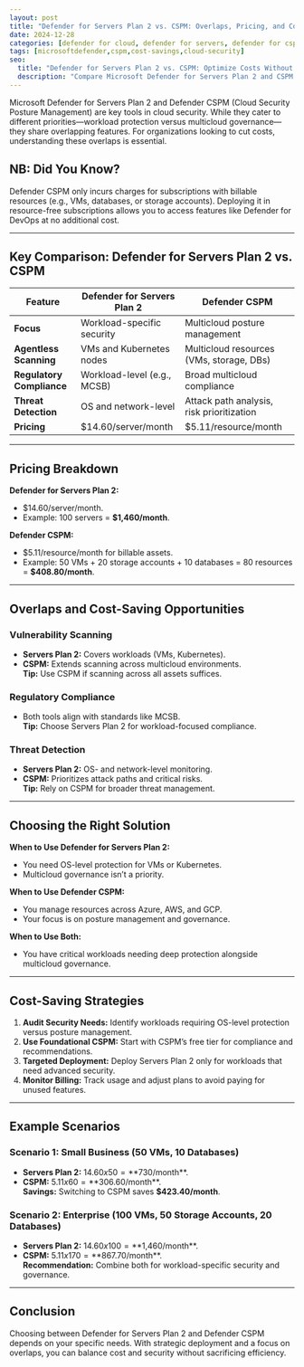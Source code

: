```yaml
---
layout: post
title: "Defender for Servers Plan 2 vs. CSPM: Overlaps, Pricing, and Cost Savings"
date: 2024-12-28
categories: [defender for cloud, defender for servers, defender for cspm]
tags: [microsoftdefender,cspm,cost-savings,cloud-security]
seo:
  title: "Defender for Servers Plan 2 vs. CSPM: Optimize Costs Without Sacrificing Security"
  description: "Compare Microsoft Defender for Servers Plan 2 and CSPM. Learn overlaps, pricing insights, and strategies to save costs while securing cloud resources."
---
```


Microsoft Defender for Servers Plan 2 and Defender CSPM (Cloud Security Posture Management) are key tools in cloud security. While they cater to different priorities—workload protection versus multicloud governance—they share overlapping features. For organizations looking to cut costs, understanding these overlaps is essential.

## NB: Did You Know?

Defender CSPM only incurs charges for subscriptions with billable resources (e.g., VMs, databases, or storage accounts). Deploying it in resource-free subscriptions allows you to access features like Defender for DevOps at no additional cost.

---

## Key Comparison: Defender for Servers Plan 2 vs. CSPM

| Feature                   | Defender for Servers Plan 2 | Defender CSPM                             |
| ------------------------- | --------------------------- | ----------------------------------------- |
| **Focus**                 | Workload-specific security  | Multicloud posture management             |
| **Agentless Scanning**    | VMs and Kubernetes nodes    | Multicloud resources (VMs, storage, DBs)  |
| **Regulatory Compliance** | Workload-level (e.g., MCSB) | Broad multicloud compliance               |
| **Threat Detection**      | OS and network-level        | Attack path analysis, risk prioritization |
| **Pricing**               | $14.60/server/month         | $5.11/resource/month                      |

---

## Pricing Breakdown

**Defender for Servers Plan 2:**

- $14.60/server/month.  
- Example: 100 servers = **$1,460/month**.

**Defender CSPM:**

- $5.11/resource/month for billable assets.  
- Example: 50 VMs + 20 storage accounts + 10 databases = 80 resources = **$408.80/month**.

---

## Overlaps and Cost-Saving Opportunities

### Vulnerability Scanning

- **Servers Plan 2:** Covers workloads (VMs, Kubernetes).  
- **CSPM:** Extends scanning across multicloud environments.  
**Tip:** Use CSPM if scanning across all assets suffices.

### Regulatory Compliance

- Both tools align with standards like MCSB.  
**Tip:** Choose Servers Plan 2 for workload-focused compliance.

### Threat Detection

- **Servers Plan 2:** OS- and network-level monitoring.  
- **CSPM:** Prioritizes attack paths and critical risks.  
**Tip:** Rely on CSPM for broader threat management.

---

## Choosing the Right Solution

**When to Use Defender for Servers Plan 2:**

- You need OS-level protection for VMs or Kubernetes.
- Multicloud governance isn’t a priority.

**When to Use Defender CSPM:**

- You manage resources across Azure, AWS, and GCP.
- Your focus is on posture management and governance.

**When to Use Both:**

- You have critical workloads needing deep protection alongside multicloud governance.

---

## Cost-Saving Strategies

1. **Audit Security Needs:** Identify workloads requiring OS-level protection versus posture management.
2. **Use Foundational CSPM:** Start with CSPM’s free tier for compliance and recommendations.
3. **Targeted Deployment:** Deploy Servers Plan 2 only for workloads that need advanced security.
4. **Monitor Billing:** Track usage and adjust plans to avoid paying for unused features.

---

## Example Scenarios

### Scenario 1: Small Business (50 VMs, 10 Databases)

- **Servers Plan 2:** $14.60 x 50 = **$730/month**.  
- **CSPM:** $5.11 x 60 = **$306.60/month**.  
**Savings:** Switching to CSPM saves **$423.40/month**.

### Scenario 2: Enterprise (100 VMs, 50 Storage Accounts, 20 Databases)

- **Servers Plan 2:** $14.60 x 100 = **$1,460/month**.  
- **CSPM:** $5.11 x 170 = **$867.70/month**.  
**Recommendation:** Combine both for workload-specific security and governance.

---

## Conclusion

Choosing between Defender for Servers Plan 2 and Defender CSPM depends on your specific needs. With strategic deployment and a focus on overlaps, you can balance cost and security without sacrificing efficiency.
